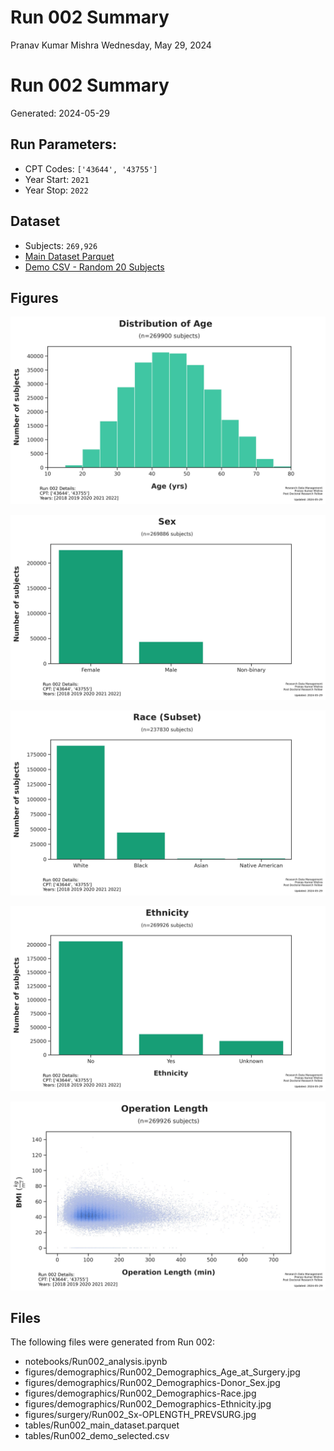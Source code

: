 # Run 002 Summary
Pranav Kumar Mishra
Wednesday, May 29, 2024

# Run 002 Summary

Generated: 2024-05-29

## Run Parameters:

- CPT Codes: `['43644', '43755']`
- Year Start: `2021`
- Year Stop: `2022`

## Dataset

- Subjects: `269,926`
- [Main Dataset
  Parquet](data/analysis/bariatric/runs/run_002/tables/Run002_main_dataset.parquet)
- [Demo CSV - Random 20
  Subjects](data/analysis/bariatric/runs/run_002/tables/Run002_demo_selected.csv)

## Figures

![Run002_Demographics_Age_at_Surgery.jpg](figures/demographics/Run002_Demographics_Age_at_Surgery.jpg)

![Run002_Demographics-Donor_Sex.jpg](figures/demographics/Run002_Demographics-Donor_Sex.jpg)

![Run002_Demographics-Race.jpg](figures/demographics/Run002_Demographics-Race.jpg)

![Run002_Demographics-Ethnicity.jpg](figures/demographics/Run002_Demographics-Ethnicity.jpg)

![Run002_Sx-OPLENGTH_PREVSURG.jpg](figures/surgery/Run002_Sx-OPLENGTH_PREVSURG.jpg)

## Files

The following files were generated from Run 002:

- notebooks/Run002_analysis.ipynb
- figures/demographics/Run002_Demographics_Age_at_Surgery.jpg
- figures/demographics/Run002_Demographics-Donor_Sex.jpg
- figures/demographics/Run002_Demographics-Race.jpg
- figures/demographics/Run002_Demographics-Ethnicity.jpg
- figures/surgery/Run002_Sx-OPLENGTH_PREVSURG.jpg
- tables/Run002_main_dataset.parquet
- tables/Run002_demo_selected.csv
